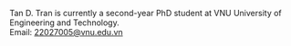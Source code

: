 Tan D. Tran is currently a second-year PhD student at VNU University of Engineering and Technology.  
Email:  [22027005@vnu.edu.vn](mailto:22027005@vnu.edu.vn)